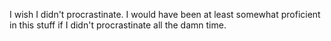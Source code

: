I wish I didn't procrastinate. I would have been at least somewhat proficient in this stuff if I didn't procrastinate all the damn time.
